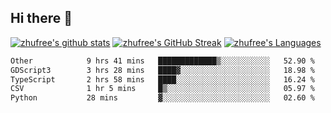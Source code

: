 ## Hi there 👋
[![zhufree's github stats](https://github-readme-stats.vercel.app/api?username=zhufree&show_icons=true&count_private=true)](https://github.com/anuraghazra/github-readme-stats)
[![zhufree's GitHub Streak](https://streak-stats.demolab.com/?user=zhufree)](https://git.io/streak-stats)
[![zhufree's Languages](https://github-readme-stats.vercel.app/api/top-langs/?username=zhufree&layout=compact&langs_count=10)](https://github.com/anuraghazra/github-readme-stats)
<!--START_SECTION:waka-->

```txt
Other            9 hrs 41 mins   █████████████▒░░░░░░░░░░░   52.90 %
GDScript3        3 hrs 28 mins   ████▓░░░░░░░░░░░░░░░░░░░░   18.98 %
TypeScript       2 hrs 58 mins   ████░░░░░░░░░░░░░░░░░░░░░   16.24 %
CSV              1 hr 5 mins     █▒░░░░░░░░░░░░░░░░░░░░░░░   05.97 %
Python           28 mins         ▓░░░░░░░░░░░░░░░░░░░░░░░░   02.60 %
```

<!--END_SECTION:waka-->

<!--
**zhufree/zhufree** is a ✨ _special_ ✨ repository because its `README.md` (this file) appears on your GitHub profile.

Here are some ideas to get you started:

- 🔭 I’m currently working on ...
- 🌱 I’m currently learning ...
- 👯 I’m looking to collaborate on ...
- 🤔 I’m looking for help with ...
- 💬 Ask me about ...
- 📫 How to reach me: ...
- 😄 Pronouns: ...
- ⚡ Fun fact: ...
-->
